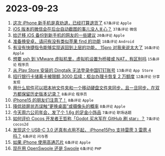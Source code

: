 # 2023-09-23

1. [这次 iPhone 新手机是真劝退，已经打算退货了](https://www.v2ex.com/t/976388) `67条评论` `Apple`
1. [iOS 版本的微信会在后台自动截图的事儿没人关心？](https://www.v2ex.com/t/976391) `37条评论` `微信`
1. [给迁移 iOS 备份到新手机的网友的一些建议](https://www.v2ex.com/t/976408) `20条评论` `Apple`
1. [准备换安卓，请问有没有类似苹果 find 的功能](https://www.v2ex.com/t/976422) `18条评论` `Android`
1. [有没有快捷指令能够实现返回到上层的功能， 15pro 对我来说太大了](https://www.v2ex.com/t/976381) `16条评论` `Apple`
1. [想要 ssh 到 VMware 虚拟机里，虚拟机设置为桥接或 NAT，有区别吗](https://www.v2ex.com/t/976415) `15条评论` `程序员`
1. [从 Play Store 安装的 Dingtalk 无法登录中国钉钉账号](https://www.v2ex.com/t/976409) `13条评论` `App Store`
1. [招行银行卡储蓄卡被限额 3000 后续：柜台办理卡恢复 2 万额度](https://www.v2ex.com/t/976399) `12条评论` `分享发现`
1. [用什么软件可以把本地文件夹和一个移动硬盘文件夹同步，且一旦同步，在双方都保留历史版本记录？](https://www.v2ex.com/t/976429) `8条评论` `程序员`
1. [iPhone15 的朋友们注意了！](https://www.v2ex.com/t/976395) `8条评论` `Apple`
1. [降低锁屏状态误触“更换桌面”或摄像头的概率](https://www.v2ex.com/t/976382) `8条评论` `Apple`
1. [今天周六公司年会，发了个 1.6g 的足金小饰品](https://www.v2ex.com/t/976418) `7条评论` `职场话题`
1. [如何评价 Cocos 开发者王哲称「Godot 买水军在 GitHub 刷 star」？](https://www.v2ex.com/t/976405) `7条评论` `cocos2d`
1. [发现这个 USB-C 3.0 还真有点用不起， iPhone15Pro 支持雷雳 3 雷雳 4 吗？](https://www.v2ex.com/t/976425) `6条评论` `问与答`
1. [如果 iPhone 使用高通芯片](https://www.v2ex.com/t/976401) `6条评论` `Apple`
1. [现在用 OpenSwoole 还是 Swoole](https://www.v2ex.com/t/976393) `6条评论` `PHP`
